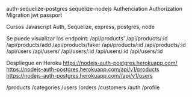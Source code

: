 auth-sequelize-postgres
sequelize-nodejs Authenciation Authorization Migration jwt passport

Cursos Javascript Auth, Sequelize, express, postgres, node

Se puede visualizar los endpoint:
/api/products'
/api/products/:id
/api/products/add
/api/products/faker
/api/products/:id
/api/products/:id
/api/users
/api/users/
/api/users/:id
/api/users/:id
/api/users/:id

Despliegue en Heroku
https://nodejs-auth-postgres.herokuapp.com/
https://nodejs-auth-postgres.herokuapp.com/api/v1/products
https://nodejs-auth-postgres.herokuapp.com//api/v1/users 

/products
/categories
/users
/orders
/customers
/auth
/profile
